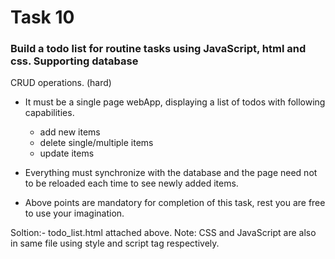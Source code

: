 # Task 10

### Build a todo list for routine tasks using JavaScript, html and css. Supporting database
 CRUD operations. (hard)

* It must be a single page webApp, displaying a list of todos with following
capabilities.
  * add new items
  * delete single/multiple items
  * update items

* Everything must synchronize with the database and the page need not to be
reloaded each time to see newly added items.

* Above points are mandatory for completion of this task, rest you are free to use
your imagination.


Soltion:- todo_list.html attached above. 
         Note: CSS and JavaScript are also in same file using style and script tag respectively.
